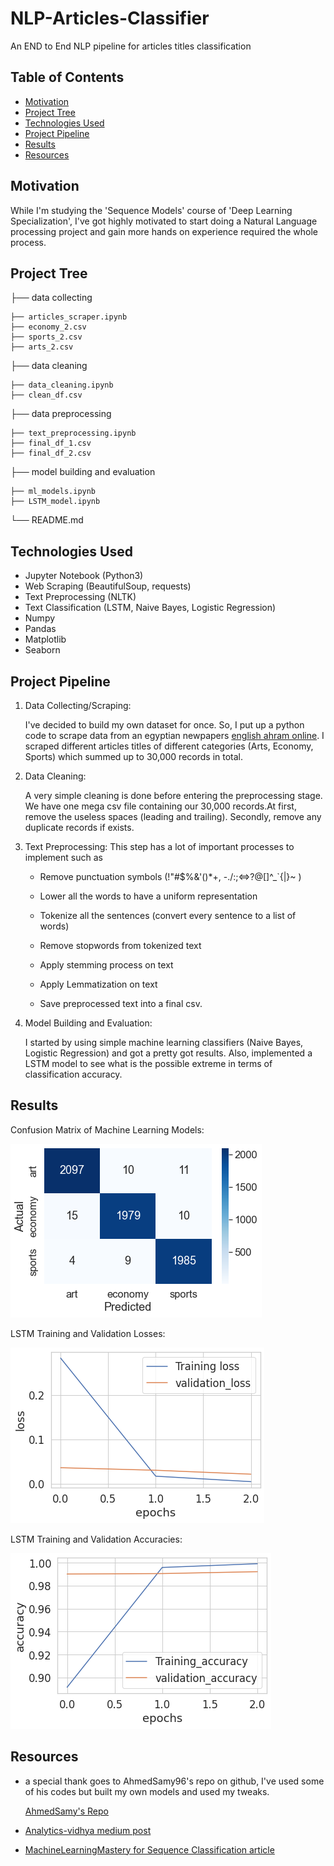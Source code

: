 # NLP-Articles-Classifier
An END to End NLP pipeline for articles titles classification

## Table of Contents

* [Motivation](#motivation)
* [Project Tree](#project-tree)
* [Technologies Used](#technologies-used)
* [Project Pipeline](#project-pipeline)
* [Results](#results)
* [Resources](#resources)


## Motivation

While I'm studying the 'Sequence Models' course of 'Deep Learning Specialization',
I've got highly motivated to start doing a Natural Language processing project and gain more hands on experience required the whole process.

## Project Tree


├── data collecting

    ├── articles_scraper.ipynb 
    ├── economy_2.csv
    ├── sports_2.csv
    ├── arts_2.csv
    

├── data cleaning

    ├── data_cleaning.ipynb 
    ├── clean_df.csv


├── data preprocessing

    ├── text_preprocessing.ipynb 
    ├── final_df_1.csv
    ├── final_df_2.csv


├── model building and evaluation

    ├── ml_models.ipynb 
    ├── LSTM_model.ipynb


└── README.md 


## Technologies Used

* Jupyter Notebook (Python3)
* Web Scraping (BeautifulSoup, requests)
* Text Preprocessing (NLTK)
* Text Classification (LSTM, Naive Bayes, Logistic Regression)
* Numpy
* Pandas
* Matplotlib
* Seaborn

## Project Pipeline

1. Data Collecting/Scraping:
    
    I've decided to build my own dataset for once. So, I put up a python code to scrape data from an egyptian newpapers [english ahram online](https://english.ahram.org.eg). I scraped different articles titles of different categories (Arts, Economy, Sports) which summed up to 30,000 records in total.
    
2. Data Cleaning: 
    
    A very simple cleaning is done before entering the preprocessing stage.
    We have one mega csv file containing our 30,000 records.At first, remove the useless spaces (leading and trailing).
    Secondly, remove any duplicate records if exists.
    
3. Text Preprocessing: This step has a lot of important processes to implement such as
    
    * Remove punctuation symbols (!"#$%&'()*+, -./:;<=>?@[\]^_`{|}~ )
    
    * Lower all the words to have a uniform representation
    
    * Tokenize all the sentences (convert every sentence to a list of words)

    * Remove stopwords from tokenized text

    * Apply stemming process on text

    * Apply Lemmatization on text

    * Save preprocessed text into a final csv.

4.  Model Building and Evaluation:
    
    I started by using simple machine learning classifiers (Naive Bayes, Logistic Regression)
    and got a pretty got results. Also, implemented a LSTM model to see what is the possible extreme in terms 
    of classification accuracy.

## Results

Confusion Matrix of Machine Learning Models:

![alt text](Images/cm_for_ml_models.png)

LSTM Training and Validation Losses:

![alt text](Images/training_losses.png)

LSTM Training and Validation Accuracies:

![alt text](Images/training_accuracies.png)


## Resources

- a special thank goes to AhmedSamy96's repo on github, I've used some of his codes but built my own models and used my tweaks.

     [AhmedSamy's  Repo](https://github.com/Ahmedsamy96/Article-classifiers-NLP)

- [Analytics-vidhya medium post](https://medium.com/analytics-vidhya/nlp-tutorial-for-text-classification-in-python-8f19cd17b49e#:~:text=Text%20classification%20is%20one%20of,in%20a%20cost%2Deffective%20manner.)

- [MachineLearningMastery for Sequence Classification article](https://machinelearningmastery.com/sequence-classification-lstm-recurrent-neural-networks-python-keras/)

